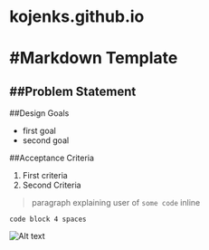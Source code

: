 # kojenks.github.io

#Markdown Template
======


##Problem Statement
----

##Design Goals

* first goal
* second goal

##Acceptance Criteria

1. First criteria
2. Second Criteria

>paragraph explaining user of `some code` inline

    code block 4 spaces


![Alt text](\path\img.jpg)

